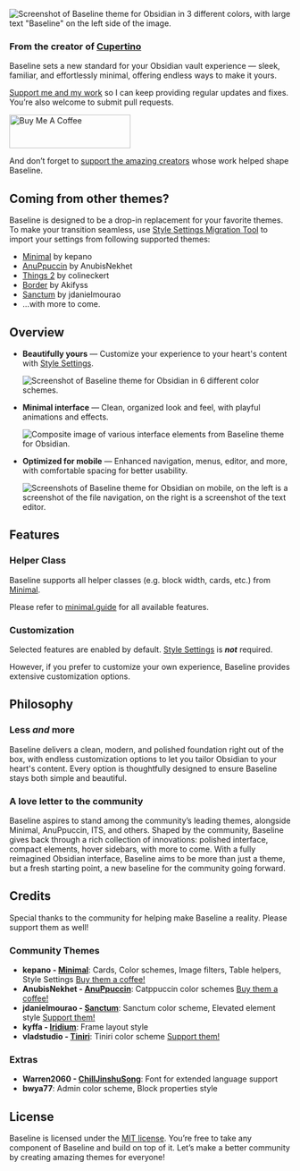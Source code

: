 ![Screenshot of Baseline theme for Obsidian in 3 different colors, with large text "Baseline" on the left side of the image.](img/hero.png)

### From the creator of [Cupertino](https://github.com/aaaaalexis/obsidian-cupertino/)

Baseline sets a new standard for your Obsidian vault experience — sleek, familiar, and effortlessly minimal, offering endless ways to make it yours.

[Support me and my work](https://www.buymeacoffee.com/sevenaxis) so I can keep providing regular updates and fixes. You’re also welcome to submit pull requests.

<a href="https://www.buymeacoffee.com/sevenaxis" target="_blank"><img src="https://cdn.buymeacoffee.com/buttons/v2/default-violet.png" alt="Buy Me A Coffee" style="height: 60px !important;width: 217px !important;" ></a>

And don’t forget to [support the amazing creators](#credits) whose work helped shape Baseline.

## Coming from other themes?

Baseline is designed to be a drop-in replacement for your favorite themes. To make your transition seamless, use [Style Settings Migration Tool](https://aaaaalexis.github.io/obsidian-baseline/) to import your settings from following supported themes:

- [Minimal](https://github.com/kepano/obsidian-minimal/) by kepano
- [AnuPpuccin](https://github.com/AnubisNekhet/AnuPpuccin/) by AnubisNekhet
- [Things 2](https://github.com/colineckert/obsidian-things/) by colineckert
- [Border](https://github.com/Akifyss/obsidian-border/) by Akifyss
- [Sanctum](https://github.com/jdanielmourao/obsidian-sanctum/) by jdanielmourao
- ...with more to come.

## Overview

- **Beautifully yours** — Customize your experience to your heart's content with [Style Settings](https://github.com/mgmeyers/obsidian-style-settings).

  ![Screenshot of Baseline theme for Obsidian in 6 different color schemes.](img/colors.png)

- **Minimal interface** — Clean, organized look and feel, with playful animations and effects.

  ![Composite image of various interface elements from Baseline theme for Obsidian.](img/elements.png)

- **Optimized for mobile** — Enhanced navigation, menus, editor, and more, with comfortable spacing for better usability.

  ![Screenshots of Baseline theme for Obsidian on mobile, on the left is a screenshot of the file navigation, on the right is a screenshot of the text editor.](img/mobile.png)

## Features

### Helper Class

Baseline supports all helper classes (e.g. block width, cards, etc.) from [Minimal](https://github.com/kepano/obsidian-minimal).

Please refer to [minimal.guide](https://minimal.guide) for all available features.

### Customization

Selected features are enabled by default. [Style Settings](https://github.com/mgmeyers/obsidian-style-settings) is **_not_** required.

However, if you prefer to customize your own experience, Baseline provides extensive customization options.

## Philosophy

### Less _and_ more

Baseline delivers a clean, modern, and polished foundation right out of the box, with endless customization options to let you tailor Obsidian to your heart's content. Every option is thoughtfully designed to ensure Baseline stays both simple and beautiful.

### A love letter to the community

Baseline aspires to stand among the community’s leading themes, alongside Minimal, AnuPpuccin, ITS, and others. Shaped by the community, Baseline gives back through a rich collection of innovations: polished interface, compact elements, hover sidebars, with more to come. With a fully reimagined Obsidian interface, Baseline aims to be more than just a theme, but a fresh starting point, a new baseline for the community going forward.

## Credits

Special thanks to the community for helping make Baseline a reality. Please support them as well!

### Community Themes

- **kepano - [Minimal](https://github.com/kepano/obsidian-minimal)**: Cards, Color schemes, Image filters, Table helpers, Style Settings [Buy them a coffee!](https://buymeacoffee.com/kepano)
- **AnubisNekhet - [AnuPpuccin](https://github.com/AnubisNekhet/AnuPpuccin/)**: Catppuccin color schemes [Buy them a coffee!](https://buymeacoffee.com/anubisnekhet)
- **jdanielmourao - [Sanctum](https://github.com/jdanielmourao/obsidian-sanctum)**: Sanctum color scheme, Elevated element style [Support them!](https://ko-fi.com/X8X56R5Q1)
- **kyffa - [Iridium](https://github.com/kyffa/Iridium)**: Frame layout style
- **vladstudio - [Tiniri](https://tiniri.vlad.studio/)**: Tiniri color scheme [Support them!](https://vlad.studio/signup/)

### Extras

- **Warren2060 - [ChillJinshuSong](https://github.com/Warren2060/ChillJinshuSong)**: Font for extended language support
- **bwya77**: Admin color scheme, Block properties style

## License

Baseline is licensed under the [MIT license](LICENSE). You’re free to take any component of Baseline and build on top of it.
Let’s make a better community by creating amazing themes for everyone!
